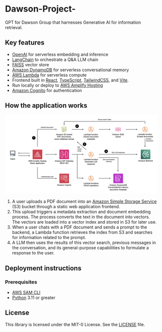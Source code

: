 # Dawson-Project-
GPT for Dawson Group that harnesses Generative AI for information retrieval. 

## Key features

- [OpenAI](https://openai.com/) for serverless embedding and inference
- [LangChain](https://github.com/hwchase17/langchain) to orchestrate a Q&A LLM chain
- [FAISS](https://github.com/facebookresearch/faiss) vector store
- [Amazon DynamoDB](https://aws.amazon.com/dynamodb/) for serverless conversational memory
- [AWS Lambda](https://aws.amazon.com/lambda/) for serverless compute
- Frontend built in [React](https://react.dev/), [TypeScript](https://www.typescriptlang.org/), [TailwindCSS](https://tailwindcss.com/), and [Vite](https://vitejs.dev/).
- Run locally or deploy to [AWS Amplify Hosting](https://aws.amazon.com/amplify/hosting/)
- [Amazon Cognito](https://aws.amazon.com/cognito/) for authentication


## How the application works

![Serverless PDF Chat architecture](architecture.png "Serverless PDF Chat architecture")

1. A user uploads a PDF document into an [Amazon Simple Storage Service](https://aws.amazon.com/s3/) (S3) bucket through a static web application frontend.
1. This upload triggers a metadata extraction and document embedding process. The process converts the text in the document into vectors. The vectors are loaded into a vector index and stored in S3 for later use.
1. When a user chats with a PDF document and sends a prompt to the backend, a Lambda function retrieves the index from S3 and searches for information related to the prompt.
1. A LLM then uses the results of this vector search, previous messages in the conversation, and its general-purpose capabilities to formulate a response to the user.


## Deployment instructions

### Prerequisites

- [AWS SAM CLI](https://docs.aws.amazon.com/serverless-application-model/latest/developerguide/install-sam-cli.html)
- [Python](https://www.python.org/) 3.11 or greater

## License

This library is licensed under the MIT-0 License. See the [LICENSE](LICENSE) file.